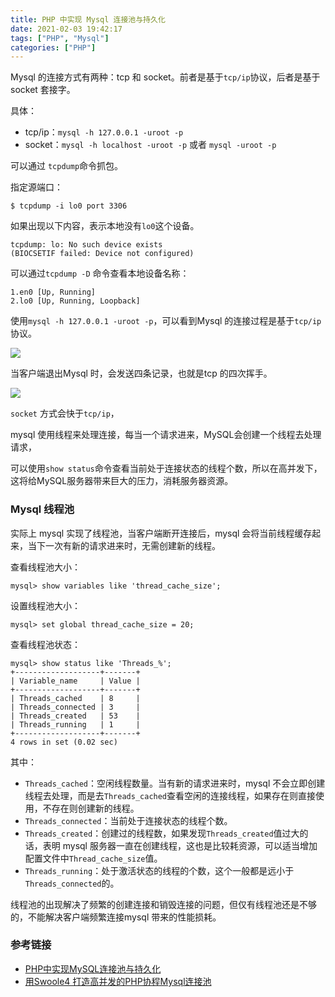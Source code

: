 ```yaml
---
title: PHP 中实现 Mysql 连接池与持久化
date: 2021-02-03 19:42:17
tags: ["PHP", "Mysql"]
categories: ["PHP"]
---
```


Mysql 的连接方式有两种：tcp 和 socket。前者是基于`tcp/ip`协议，后者是基于socket 套接字。

<!-- more -->

具体：
* tcp/ip：`mysql -h 127.0.0.1 -uroot -p`
* socket：`mysql -h localhost -uroot -p` 或者 `mysql -uroot -p`

可以通过 `tcpdump`命令抓包。

指定源端口：
```
$ tcpdump -i lo0 port 3306
```

如果出现以下内容，表示本地没有`lo0`这个设备。
```
tcpdump: lo: No such device exists
(BIOCSETIF failed: Device not configured)
```

可以通过`tcpdump -D` 命令查看本地设备名称：
```
1.en0 [Up, Running]
2.lo0 [Up, Running, Loopback]
```

使用`mysql -h 127.0.0.1 -uroot -p`，可以看到Mysql 的连接过程是基于`tcp/ip` 协议。

![](https://cdn.jsdelivr.net/gh/0xAiKang/CDN/blog/images/20210118172506.png)

当客户端退出Mysql 时，会发送四条记录，也就是tcp 的四次挥手。

![](https://cdn.jsdelivr.net/gh/0xAiKang/CDN/blog/images/20210118172203.png)

`socket` 方式会快于`tcp/ip`，

mysql 使用线程来处理连接，每当一个请求进来，MySQL会创建一个线程去处理请求，

可以使用`show status`命令查看当前处于连接状态的线程个数，所以在高并发下，这将给MySQL服务器带来巨大的压力，消耗服务器资源。

### Mysql 线程池
实际上 mysql 实现了线程池，当客户端断开连接后，mysql 会将当前线程缓存起来，当下一次有新的请求进来时，无需创建新的线程。

查看线程池大小：
```
mysql> show variables like 'thread_cache_size';
```

设置线程池大小：
```
mysql> set global thread_cache_size = 20;
```

查看线程池状态：
```
mysql> show status like 'Threads_%';
+-------------------+-------+
| Variable_name     | Value |
+-------------------+-------+
| Threads_cached    | 8     |
| Threads_connected | 3     |
| Threads_created   | 53    |
| Threads_running   | 1     |
+-------------------+-------+
4 rows in set (0.02 sec)
```
其中：

* `Threads_cached`：空闲线程数量。当有新的请求进来时，mysql 不会立即创建线程去处理，而是去`Threads_cached`查看空闲的连接线程，如果存在则直接使用，不存在则创建新的线程。
* `Threads_connected`：当前处于连接状态的线程个数。
* `Threads_created`：创建过的线程数，如果发现`Threads_created`值过大的话，表明 mysql 服务器一直在创建线程，这也是比较耗资源，可以适当增加配置文件中`Thread_cache_size`值。
* `Threads_running`：处于激活状态的线程的个数，这个一般都是远小于`Threads_connected`的。

线程池的出现解决了频繁的创建连接和销毁连接的问题，但仅有线程池还是不够的，不能解决客户端频繁连接mysql 带来的性能损耗。

### 参考链接
* [PHP中实现MySQL连接池与持久化](https://www.wugenglong.com/post/mysql_connection_pool/)
* [用Swoole4 打造高并发的PHP协程Mysql连接池](https://my.oschina.net/u/2394701/blog/2046414)